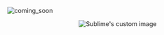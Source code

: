 ![coming_soon](https://user-images.githubusercontent.com/63405988/158165818-c8e65923-0a2e-49aa-9042-865abf0c66da.png)

<p align="center">
  <img src="https://user-images.githubusercontent.com/63405988/158165818-c8e65923-0a2e-49aa-9042-865abf0c66da.png" alt="Sublime's custom image"/>
</p>
